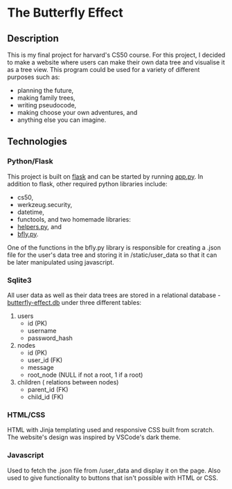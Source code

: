 # The Butterfly Effect

## Description

This is my final project for harvard's CS50 course.
For this project, I decided to make a website where users can make their own data tree and visualise it as a tree view.
This program could be used for a variety of different purposes such as:

- planning the future,
- making family trees,
- writing pseudocode,
- making choose your own adventures, and
- anything else you can imagine.

## Technologies

### Python/Flask

This project is built on [flask](https://flask.palletsprojects.com/en/2.1.x/) and can be started by running [app.py](app.py). In addition to flask, other required python libraries include:

- cs50,
- werkzeug.security,
- datetime,
- functools,
  and two homemade libraries:
- [helpers.py](helpers.py), and
- [bfly.py](bfly.py).

One of the functions in the bfly.py library is responsible for creating a .json file for the user's data tree and storing it in /static/user_data so that it can be later manipulated using javascript.

### Sqlite3

All user data as well as their data trees are stored in a relational database - [butterfly-effect.db](butterfly-effect.db) under three different tables:

1. users
   - id (PK)
   - username
   - password_hash
2. nodes
   - id (PK)
   - user_id (FK)
   - message
   - root_node (NULL if not a root, 1 if a root)
3. children ( relations between nodes)
   - parent_id (FK)
   - child_id (FK)

### HTML/CSS

HTML with Jinja templating used and responsive CSS built from scratch. The website's design was inspired by VSCode's dark theme.

### Javascript

Used to fetch the .json file from /user_data and display it on the page. Also used to give functionality to buttons that isn't possible with HTML or CSS.
